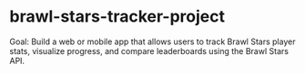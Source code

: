# brawl-stars-tracker-project

Goal: Build a web or mobile app that allows users to track Brawl Stars player stats, visualize progress, and compare leaderboards using the Brawl Stars API.
